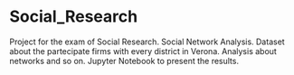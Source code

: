 # Social_Research
Project for the exam of Social Research. Social Network Analysis.
Dataset about the partecipate firms with every district in Verona.
Analysis about networks and so on.
Jupyter Notebook to present the results.

